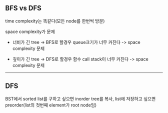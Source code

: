 ## BFS vs DFS

time complexity는 똑같다(모든 node를 한번씩 방문)

space complexity가 문제

* 너비가 긴 tree -> BFS로 할경우 queue크기가 너무 커진다 -> space complexity 문제

* 깊이가 긴 tree -> DFS로 할경우 함수 call stack이 너무 커진다 -> space complexity 문제

<hr>

## DFS

BST에서 sorted list를 구하고 싶으면 inorder
tree를 복사, list에 저장하고 싶으면 preorder(list의 첫번째 element가 root node임)